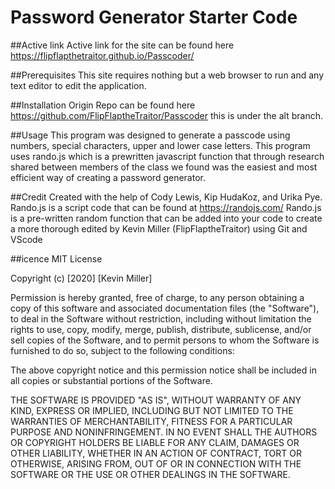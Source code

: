 # Password Generator Starter Code

##Active link
Active link for the site can be found here https://flipflapthetraitor.github.io/Passcoder/

##Prerequisites
This site requires nothing but a web browser to run and any text editor to edit the application.

##Installation
Origin Repo can be found here https://github.com/FlipFlaptheTraitor/Passcoder
this is under the alt branch.

##Usage
This program was designed to generate a passcode using numbers, special characters, upper and lower case letters. This program uses rando.js which is a prewritten javascript function that through research shared between members of the class we found was the easiest and most efficient way of creating a password generator. 

##Credit
Created with the help of Cody Lewis, Kip HudaKoz, and Urika Pye.
Rando.js is a script code that can be found at https://randojs.com/
Rando.js is a pre-written random function that can be added into your code to create a more thorough
edited by Kevin Miller (FlipFlaptheTraitor) using Git and VScode

##icence
MIT License

Copyright (c) [2020] [Kevin Miller]

Permission is hereby granted, free of charge, to any person obtaining a copy of this software and associated documentation files (the "Software"), to deal in the Software without restriction, including without limitation the rights to use, copy, modify, merge, publish, distribute, sublicense, and/or sell copies of the Software, and to permit persons to whom the Software is furnished to do so, subject to the following conditions:

The above copyright notice and this permission notice shall be included in all copies or substantial portions of the Software.

THE SOFTWARE IS PROVIDED "AS IS", WITHOUT WARRANTY OF ANY KIND, EXPRESS OR IMPLIED, INCLUDING BUT NOT LIMITED TO THE WARRANTIES OF MERCHANTABILITY, FITNESS FOR A PARTICULAR PURPOSE AND NONINFRINGEMENT. IN NO EVENT SHALL THE AUTHORS OR COPYRIGHT HOLDERS BE LIABLE FOR ANY CLAIM, DAMAGES OR OTHER LIABILITY, WHETHER IN AN ACTION OF CONTRACT, TORT OR OTHERWISE, ARISING FROM, OUT OF OR IN CONNECTION WITH THE SOFTWARE OR THE USE OR OTHER DEALINGS IN THE SOFTWARE.